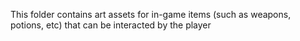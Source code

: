 This folder contains art assets for in-game items (such as weapons, potions, etc) that can be interacted by the player
